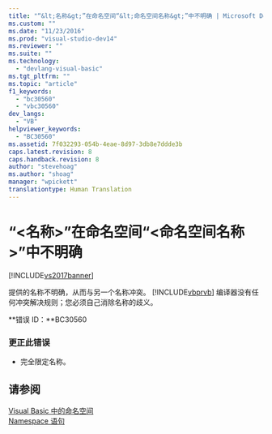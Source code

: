 ```yaml
---
title: "“&lt;名称&gt;”在命名空间“&lt;命名空间名称&gt;”中不明确 | Microsoft Docs"
ms.custom: ""
ms.date: "11/23/2016"
ms.prod: "visual-studio-dev14"
ms.reviewer: ""
ms.suite: ""
ms.technology: 
  - "devlang-visual-basic"
ms.tgt_pltfrm: ""
ms.topic: "article"
f1_keywords: 
  - "bc30560"
  - "vbc30560"
dev_langs: 
  - "VB"
helpviewer_keywords: 
  - "BC30560"
ms.assetid: 7f032293-054b-4eae-8d97-3db8e7ddde3b
caps.latest.revision: 8
caps.handback.revision: 8
author: "stevehoag"
ms.author: "shoag"
manager: "wpickett"
translationtype: Human Translation
---
```

# “&lt;名称&gt;”在命名空间“&lt;命名空间名称&gt;”中不明确
[!INCLUDE[vs2017banner](../../../csharp/includes/vs2017banner.md)]

提供的名称不明确，从而与另一个名称冲突。  [!INCLUDE[vbprvb](../../../csharp/programming-guide/concepts/linq/includes/vbprvb_md.md)] 编译器没有任何冲突解决规则；您必须自己消除名称的歧义。  
  
 **错误 ID：**BC30560  
  
### 更正此错误  
  
-   完全限定名称。  
  
## 请参阅  
 [Visual Basic 中的命名空间](../../../visual-basic/programming-guide/program-structure/namespaces.md)   
 [Namespace 语句](../../../visual-basic/language-reference/statements/namespace-statement.md)